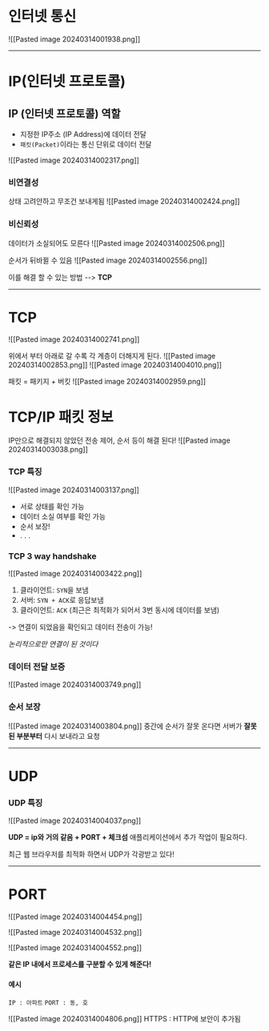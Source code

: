 # 인터넷 통신

![[Pasted image 20240314001938.png]]

---
# IP(인터넷 프로토콜)
## IP (인터넷 프로토콜) 역할
- 지정한 IP주소 (IP Address)에 데이터 전달
- `패킷(Packet)`이라는 통신 단위로 데이터 전달


![[Pasted image 20240314002317.png]]

### 비연결성

상태 고려안하고 무조건 보내게됨
![[Pasted image 20240314002424.png]]


### 비신뢰성

데이터가 소실되어도 모른다
![[Pasted image 20240314002506.png]]

순서가 뒤바뀔 수 있음
![[Pasted image 20240314002556.png]]

이를 해결 할 수 있는 방법 --> **TCP**

---
# TCP 
![[Pasted image 20240314002741.png]]


위에서 부터 아래로 갈 수록 각 계층이 더해지게 된다.
![[Pasted image 20240314002853.png]]
![[Pasted image 20240314004010.png]]

패킷 = 패키지 + 버킷
![[Pasted image 20240314002959.png]]


# TCP/IP 패킷 정보


IP만으로 해결되지 않았던 전송 제어, 순서 등이 해결 된다!
![[Pasted image 20240314003038.png]]

### TCP 특징

![[Pasted image 20240314003137.png]]

- 서로 상태를 확인 가능
- 데이터 소실 여부를 확인 가능
- 순서 보장!
- . . .


### TCP 3 way handshake
![[Pasted image 20240314003422.png]]

1. 클라이언트: `SYN`을 보냄
2. 서버: `SYN + ACK`로 응답보냄
3. 클라이언트: `ACK` (최근은 최적화가 되어서 3번 동시에 데이터를 보냄)

-> 연결이 되었음을 확인되고 데이터 전송이 가능!

*논리적으로만 연결이 된 것이다*

### 데이터 전달 보증
![[Pasted image 20240314003749.png]]

### 순서 보장
![[Pasted image 20240314003804.png]]
중간에 순서가 잘못 온다면 서버가 **잘못된 부분부터** 다시 보내라고 요청

---
# UDP

### UDP 특징
![[Pasted image 20240314004037.png]]

**UDP = ip와 거의 같음 + PORT + 체크섬**
애플리케이션에서 추가 작업이 필요하다.

최근 웹 브라우저를 최적화 하면서 UDP가 각광받고 있다!

---
# PORT

![[Pasted image 20240314004454.png]]

![[Pasted image 20240314004532.png]]

![[Pasted image 20240314004552.png]]

**같은 IP 내에서 프로세스를 구분할 수 있게 해준다!**

#### 예시
`IP : 아파트`
`PORT : 동, 호`

![[Pasted image 20240314004806.png]]
HTTPS : HTTP에 보안이 추가됨